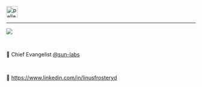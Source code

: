 <div>
  <img height="30px" right:"20px" alt="pelle-my-friend" src="https://media.giphy.com/media/11Wf3llSqbkgko/giphy.gif">
  <hr/>
  <div>
  <a href="http://www.frosteryd.me">    <img src=https://img.shields.io/badge/%20%20%F0%9F%91%8B%20%20-frosteryd.me-blue?colorA=D3D3D3></a>
    <p>&nbsp;</p> 
  </div>
  <div>
    🏃 <span>Chief Evangelist <a href="https://github.com/sun-labs">@sun-labs</a></span>
    <p>&nbsp;</p> 
  </div>
    <div>
        👋 <a href="https://www.linkedin.com/in/linusfrosteryd">https://www.linkedin.com/in/linusfrosteryd</a>
  </div>
</div>



<!-- <img height="320em" src="https://github-readme-stats.vercel.app/api?username=frosteryd&show_icons=true&include_all_commits=true&count_private=true&custom_title=GitHub+Stats&theme=vue"> -->
<!-- <img height="160em" src="https://github-readme-stats.vercel.app/api/top-langs/?username=frosteryd&layout=compact&theme=vue&hide=perl&langs_count=6"> -->








<!--
**frosteryd/frosteryd** is a ✨ _special_ ✨ repository because its `README.md` (this file) appears on your GitHub profile.
-->
